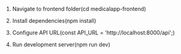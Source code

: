 1. Navigate to frontend folder(cd medicalapp-frontend)

2. Install dependencies(npm install)

3. Configure API URL(const API_URL = 'http://localhost:8000/api';)

4. Run development server(npm run dev)
